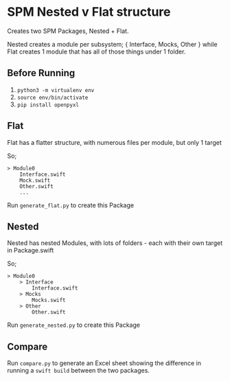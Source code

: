 # SPM Nested v Flat structure

Creates two SPM Packages, Nested + Flat.

Nested creates a module per subsystem; { Interface, Mocks, Other } while Flat creates 1 module that has all of those things under 1 folder.

## Before Running
1. `python3 -m virtualenv env`
2. `source env/bin/activate`
3. `pip install openpyxl`

## Flat
Flat has a flatter structure, with numerous files per module, but only 1 target

So;
```
> Module0
    Interface.swift
    Mock.swift
    Other.swift
    ...
```

Run `generate_flat.py` to create this Package

## Nested
Nested has nested Modules, with lots of folders - each with their own target in Package.swift

So;
```
> Module0
    > Interface
        Interface.swift
    > Mocks
        Mocks.swift
    > Other
        Other.swift
```

Run `generate_nested.py` to create this Package

## Compare
Run `compare.py` to generate an Excel sheet showing the difference in running a `swift build` between the two packages.